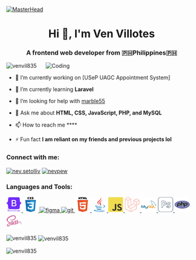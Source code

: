[![MasterHead](https://wallpapers-clan.com/wp-content/uploads/2024/04/miles-morales-black-gif-preview-desktop-wallpaper.gif)](https://www.youtube.com/watch?v=dQw4w9WgXcQ)
<h1 align="center">Hi 👋, I'm Ven Villotes</h1>
<h3 align="center">A frontend web developer from 🇵🇭Philippines🇵🇭</h3>
<a href="https://www.youtube.com/watch?v=lg7sn2qgrwQ"><img align="right" alt="Coding" width="400" src="https://media.tenor.com/MYaoHv7vvoUAAAAi/laughing-miles-morales.gif"</img></a>

<p align="left"> <img src="https://komarev.com/ghpvc/?username=venvil835&label=Profile%20views&color=0e75b6&style=flat" alt="venvil835" /> </p>

- 🔭 I’m currently working on [USeP UAGC Appointment System]

- 🌱 I’m currently learning **Laravel**

- 🤝 I’m looking for help with [marble55](https://github.com/marble55)

- 💬 Ask me about **HTML, CSS, JavaScript, PHP, and MySQL**

- 📫 How to reach me ****

- ⚡ Fun fact **I am reliant on my friends and previous projects lol**

<h3 align="left">Connect with me:</h3>
<p align="left">
<a href="https://fb.com/nev.setolliv" target="blank"><img align="center" src="https://raw.githubusercontent.com/rahuldkjain/github-profile-readme-generator/master/src/images/icons/Social/facebook.svg" alt="nev.setolliv" height="30" width="40" /></a>
<a href="https://instagram.com/nevpew" target="blank"><img align="center" src="https://raw.githubusercontent.com/rahuldkjain/github-profile-readme-generator/master/src/images/icons/Social/instagram.svg" alt="nevpew" height="30" width="40" /></a>
</p>

<h3 align="left">Languages and Tools:</h3>
<p align="left"> <a href="https://getbootstrap.com" target="_blank" rel="noreferrer"> <img src="https://raw.githubusercontent.com/devicons/devicon/master/icons/bootstrap/bootstrap-plain-wordmark.svg" alt="bootstrap" width="40" height="40"/> </a> <a href="https://www.w3schools.com/css/" target="_blank" rel="noreferrer"> <img src="https://raw.githubusercontent.com/devicons/devicon/master/icons/css3/css3-original-wordmark.svg" alt="css3" width="40" height="40"/> </a> <a href="https://www.figma.com/" target="_blank" rel="noreferrer"> <img src="https://www.vectorlogo.zone/logos/figma/figma-icon.svg" alt="figma" width="40" height="40"/> </a> <a href="https://git-scm.com/" target="_blank" rel="noreferrer"> <img src="https://www.vectorlogo.zone/logos/git-scm/git-scm-icon.svg" alt="git" width="40" height="40"/> </a> <a href="https://www.w3.org/html/" target="_blank" rel="noreferrer"> <img src="https://raw.githubusercontent.com/devicons/devicon/master/icons/html5/html5-original-wordmark.svg" alt="html5" width="40" height="40"/> </a> <a href="https://www.java.com" target="_blank" rel="noreferrer"> <img src="https://raw.githubusercontent.com/devicons/devicon/master/icons/java/java-original.svg" alt="java" width="40" height="40"/> </a> <a href="https://developer.mozilla.org/en-US/docs/Web/JavaScript" target="_blank" rel="noreferrer"> <img src="https://raw.githubusercontent.com/devicons/devicon/master/icons/javascript/javascript-original.svg" alt="javascript" width="40" height="40"/> </a> <a href="https://laravel.com/" target="_blank" rel="noreferrer"> <img src="https://raw.githubusercontent.com/devicons/devicon/refs/heads/master/icons/laravel/laravel-line.svg" alt="laravel" width="40" height="40"/> </a> <a href="https://www.mysql.com/" target="_blank" rel="noreferrer"> <img src="https://raw.githubusercontent.com/devicons/devicon/master/icons/mysql/mysql-original-wordmark.svg" alt="mysql" width="40" height="40"/> </a> <a href="https://www.photoshop.com/en" target="_blank" rel="noreferrer"> <img src="https://raw.githubusercontent.com/devicons/devicon/master/icons/photoshop/photoshop-line.svg" alt="photoshop" width="40" height="40"/> </a> <a href="https://www.php.net" target="_blank" rel="noreferrer"> <img src="https://raw.githubusercontent.com/devicons/devicon/master/icons/php/php-original.svg" alt="php" width="40" height="40"/> </a> <a href="https://sass-lang.com" target="_blank" rel="noreferrer"> <img src="https://raw.githubusercontent.com/devicons/devicon/master/icons/sass/sass-original.svg" alt="sass" width="40" height="40"/> </a> </p>

<p><img align="left" src="https://github-readme-stats.vercel.app/api/top-langs?username=venvil835&show_icons=true&locale=en&layout=compact" alt="venvil835" /></p>

<p>&nbsp;<img align="center" src="https://github-readme-stats.vercel.app/api?username=venvil835&show_icons=true&locale=en" alt="venvil835" /></p>

<p><img align="center" src="https://github-readme-streak-stats.herokuapp.com/?user=venvil835&" alt="venvil835" /></p>
